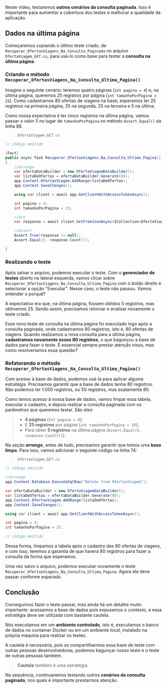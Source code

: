 ﻿Neste vídeo, testaremos **outros cenários da consulta paginada**. Isso é importante para aumentar a cobertura dos testes e melhorar a qualidade da aplicação.

## Dados na última página

Começaremos copiando o último teste criado, de `Recuperar_OfertasViagens_Na_Consulta_Paginada` no arquivo `OfertaViagem_GET.cs`, para usá-lo como base para testar a **consulta na última página**.

### Criando o método `Recuperar_OfertasViagens_Na_Consulta_Ultima_Pagina()`

Imagine o seguinte cenário: teremos quatro páginas (`int pagina = 4`) e, na última página, queremos 25 registros por página (`int tamanhoPorPagina = 25`). Como cadastramos 80 ofertas de viagens na base, esperamos ter 25 registros na primeira página, 25 na segunda, 25 na terceira e 5 na última. 

Como nossa expectativa é ter cinco registros na última página, vamos passar o valor 5 no lugar de `tamanhoPorPagina` no método `Assert.Equal()` da linha 88.

> *`OfertaViagem_GET.cs`*

```cs
// código omitido

[Fact]
public async Task Recuperar_OfertasViagens_Na_Consulta_Ultima_Pagina()
{
    //Arrange
    var ofertaDataBuilder = new OfertaViagemDataBuilder();
    var listaDeOfertas = ofertaDataBuilder.Generate(80);
    app.Context.OfertasViagem.AddRange(listaDeOfertas);
    app.Context.SaveChanges();

    using var client = await app.GetClientWithAccessTokenAsync();

    int pagina = 4;
    int tamanhoPorPagina = 25;

    //Act
    var response = await client.GetFromJsonAsync<ICollection<OfertaViagem>>($"/ofertas-viagem?pagina={pagina}&tamanhoPorPagina={tamanhoPorPagina}");

    //Assert
    Assert.True(response != null);
    Assert.Equal(5, response.Count());

}
```

### Realizando o teste

Após salvar o arquivo, podemos executar o teste. Com o **gerenciador de testes** aberto na lateral esquerda, vamos clicar sobre `Recuperar_OfertasViagens_Na_Consulta_Ultima_Pagina` com o botão direito e selecionar a opção "Executar". Nesse caso, o teste não passou. Vamos entender o porquê? 

A expectativa era que, na última página, fossem obtidos 5 registros, mas obtivemos 25. Sendo assim, precisamos retornar e analisar novamente o teste criado. 

Esse novo teste de consulta na última página foi executado logo após a consulta paginada, onde cadastramos 80 registros, isto é, 80 ofertas de viagens. Quando realizamos a nova consulta para a última página, **cadastramos novamente esses 80 registros**, o que bagunçou a base de dados para fazer o teste. É essencial sempre prestar atenção nisso, mas como resolveríamos essa questão? 

### Refatorando o método `Recuperar_OfertasViagens_Na_Consulta_Ultima_Pagina()`

Com acesso à base de dados, podemos usá-la para aplicar alguma estratégia. Precisamos garantir que a base de dados tenha 80 registros. Não podemos ter 1.000 registros, ou 50 registros, mas exatamente 80. 

Como temos acesso à nossa base de dados, vamos limpar essa tabela, executar o cadastro, e depois realizar a consulta paginada com os parâmetros que queremos testar. São eles: 

> * **4 páginas** (`int pagina = 4`);
> * E **25 registros** por página (`int tamanhoPorPagina = 25`);
> * Para obter **5 registros** na última página (`Assert.Equal(5, response.Count())`).

Na seção ***arrange***, antes de tudo, precisamos garantir que temos uma **base limpa**. Para isso, vamos adicionar o seguinte código na linha 74:

> *`OfertaViagem_GET.cs`*

```cs
// código omitido

//Arrange
app.Context.Database.ExecuteSqlRaw("Delete from OfertasViagem");

var ofertaDataBuilder = new OfertaViagemDataBuilder();
var listaDeOfertas = ofertaDataBuilder.Generate(80);
app.Context.OfertasViagem.AddRange(listaDeOfertas);
app.Context.SaveChanges();

using var client = await app.GetClientWithAccessTokenAsync();

int pagina = 4;
int tamanhoPorPagina = 25;

// código omitido
```

Dessa forma, limpamos a tabela após o cadastro das 80 ofertas de viagens, e com isso, teremos a garantia de que haverá 80 registros para fazer a consulta da forma que esperamos. 

Uma vez salvo o arquivo, podemos executar novamente o teste `Recuperar_OfertasViagens_Na_Consulta_Ultima_Pagina`. Agora ele deve passar conforme esperado.

## Conclusão

Conseguimos fazer o teste passar, mas ainda há um detalhe muito importante: acessamos a base de dados pois expusemos o contexto, e essa estratégia deve ser utilizada com bastante cautela. 

Nós executamos em um **ambiente controlado**, isto é, executamos o banco de dados no container *Docker* ou em um ambiente local, instalado na própria máquina para realizar os testes. 

A cautela é necessária, pois se compartilharmos essa base de teste com outras pessoas desenvolvedoras, podemos bagunçar nosso teste e o teste de outras pessoas também. 

> **Cautela** também é uma estratégia.

Na sequência, continuaremos testando outros **cenários da consulta paginada**, nos quais é importante prestarmos atenção.